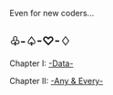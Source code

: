Even for new coders...<br>
<h2>♧-♤-♡-♢</h2>

Chapter I: <a href="https://github.com/david-c-surbey/sharp-s/blob/Bueno-Computer/First%20Chapter"> -Data-</a>

Chapter II: <a href="https://github.com/david-c-surbey/sharp-s/blob/Bueno-Computer/Second%20Chapter%20-%20Any%20and%20Every">-Any & Every-</a>